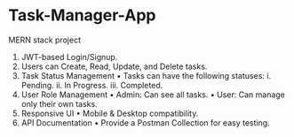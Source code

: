 # Task-Manager-App

MERN stack project

1. JWT-based Login/Signup.
2. Users can Create, Read, Update, and Delete tasks.
3. Task Status Management
   • Tasks can have the following statuses:
   i. Pending.
   ii. In Progress.
   iii. Completed.
4. User Role Management
   • Admin: Can see all tasks.
   • User: Can manage only their own tasks.
5. Responsive UI
   • Mobile & Desktop compatibility.
6. API Documentation
   • Provide a Postman Collection for easy testing.
